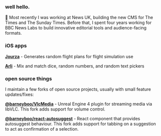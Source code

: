 ### well hello.

👋 Most recently I was working at News UK, building the new CMS for The Times and The Sunday Times. Before that, I spent four years working for BBC News Labs to build innovative editorial tools and audience-facing formats.
### iOS apps

**[Jourza](https://apps.apple.com/us/app/jourza/id1630377412)** - Generates random flight plans for flight simulation use

**[Arli](https://apps.apple.com/us/app/arli-endless-random-numbers/id1635548739)** - Mix and match dice, random numbers, and random text pickers



### open source things

I maintain a few forks of open source projects, usually with small feature updates/fixes:

**[@barneyboo/VlcMedia](http://github.com/barneyboo/VlcMedia)** - Unreal Engine 4 plugin for streaming media via libVLC. This fork adds support for volume control.

**[@barneyboo/react-autosuggest](https://github.com/barneyboo/react-autosuggest)** - React component that provides autosuggest behaviour. This fork adds support for tabbing on a suggestion to act as confirmation of a selection.

